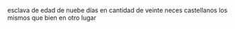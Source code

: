 esclava de edad de nuebe días en cantidad de veinte
neces castellanos los mismos que bien en otro lugar